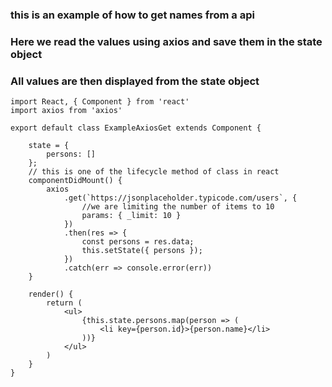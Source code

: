 ### this is an example of how to get names from a api
### Here we read the values using axios and save them in the state object
### All values are then displayed from the state object

```
import React, { Component } from 'react'
import axios from 'axios'

export default class ExampleAxiosGet extends Component {

    state = {
        persons: []
    };
    // this is one of the lifecycle method of class in react
    componentDidMount() {
        axios
            .get(`https://jsonplaceholder.typicode.com/users`, {
                //we are limiting the number of items to 10
                params: { _limit: 10 }
            })
            .then(res => {
                const persons = res.data;
                this.setState({ persons });
            })
            .catch(err => console.error(err))
    }

    render() {
        return (
            <ul>
                {this.state.persons.map(person => (
                    <li key={person.id}>{person.name}</li>
                ))}
            </ul>
        )
    }
}

```